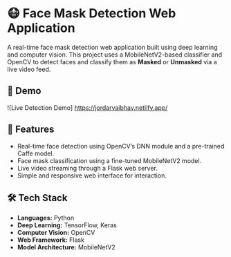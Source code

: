 # 😷 Face Mask Detection Web Application

A real-time face mask detection web application built using deep learning and computer vision. This project uses a MobileNetV2-based classifier and OpenCV to detect faces and classify them as **Masked** or **Unmasked** via a live video feed.

## 🚀 Demo

![Live Detection Demo] https://jordarvaibhav.netlify.app/  

## 🧠 Features

- Real-time face detection using OpenCV’s DNN module and a pre-trained Caffe model.
- Face mask classification using a fine-tuned MobileNetV2 model.
- Live video streaming through a Flask web server.
- Simple and responsive web interface for interaction.

## 🛠 Tech Stack

- **Languages:** Python
- **Deep Learning:** TensorFlow, Keras
- **Computer Vision:** OpenCV
- **Web Framework:** Flask
- **Model Architecture:** MobileNetV2

